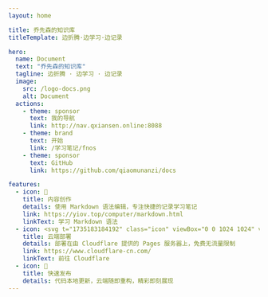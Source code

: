 ```yaml
---
layout: home

title: 乔先森的知识库
titleTemplate: 边折腾·边学习·边记录

hero:
  name: Document
  text: "乔先森的知识库"
  tagline: 边折腾 · 边学习 · 边记录
  image:
    src: /logo-docs.png
    alt: Document
  actions:
    - theme: sponsor
      text: 我的导航
      link: http://nav.qxiansen.online:8088
    - theme: brand
      text: 开始
      link: /学习笔记/fnos
    - theme: sponsor
      text: GitHub
      link: https://github.com/qiaomunanzi/docs

features:
  - icon: 📝
    title: 内容创作
    details: 使用 Markdown 语法编辑，专注快捷的记录学习笔记
    link: https://yiov.top/computer/markdown.html
    linkText: 学习 Markdown 语法
  - icon: <svg t="1735183184192" class="icon" viewBox="0 0 1024 1024" version="1.1" xmlns="http://www.w3.org/2000/svg" p-id="1280" width="32" height="32"><path d="M863.744 285.6448a128 128 0 0 1 128 128v307.072a128 128 0 0 1-128 128h-114.432a80.0256 80.0256 0 0 0-67.0208 36.3264l-15.2064 23.296a9.6768 9.6768 0 0 1-16.4352-0.3328l-13.7216-22.9632a74.496 74.496 0 0 0-63.9488-36.3264h-119.552a128 128 0 0 1-128-128V413.6448c0-17.664 3.584-34.5088 10.0608-49.8176l0.0256 261.5552h309.9136v-290.56h-292.864a127.7696 127.7696 0 0 1 100.864-49.1776H863.744z" fill="#FFB569" p-id="1281"></path><path d="M242.3808 278.3488a264.192 264.192 0 0 1 513.1776 88.064v1.536a176.128 176.128 0 0 1-22.016 350.7712H242.5856a220.2112 220.2112 0 0 1-216.96-216.7808 220.1856 220.1856 0 0 1 216.7552-223.5904z m232.96 223.8464h-66.6112a33.3056 33.3056 0 1 0 0 66.6112h66.6368a33.3056 33.3056 0 1 0 0-66.6112z m66.6624-133.2736h-133.2736a33.3056 33.3056 0 1 0 0 66.6368h133.2736a33.3056 33.3056 0 1 0 0-66.6368z" fill="#FF6C35" p-id="1282"></path></svg>
    title: 云端部署
    details: 部署在由 Cloudflare 提供的 Pages 服务器上，免费无流量限制
    link: https://www.cloudflare-cn.com/
    linkText: 前往 Cloudflare
  - icon: 🚀
    title: 快速发布
    details: 代码本地更新，云端随即重构，精彩即刻展现
---
```


<HomeUnderline />

<confetti />

<busuanzi />

